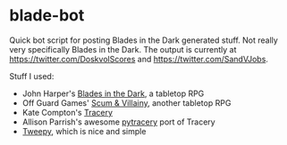 # blade-bot

Quick bot script for posting Blades in the Dark generated stuff.  Not
really very specifically Blades in the Dark.  The output is currently 
at https://twitter.com/DoskvolScores and https://twitter.com/SandVJobs.

Stuff I used:

* John Harper's [Blades in the Dark](https://bladesinthedark.com/), a tabletop RPG
* Off Guard Games' [Scum & Villainy](https://offguardgames.com/scum-and-villainy/), another tabletop RPG
* Kate Compton's [Tracery](https://tracery.io/)
* Allison Parrish's awesome [pytracery](https://github.com/aparrish/pytracery) port of Tracery
* [Tweepy](http://www.tweepy.org), which is nice and simple
